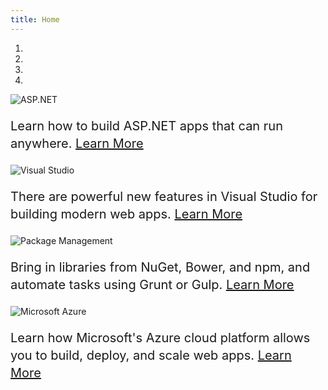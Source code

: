 ```yaml
---
title: Home
---
```

<link rel="stylesheet" href="{{lib_folder}}/bootstrap-touch-carousel/css/bootstrap-touch-carousel.css" />

<style>
     /* 
    body {
        padding-top: 50px;
        padding-bottom: 20px;
    }
    */

    /* Wrapping element */
    /* Set some basic padding to keep content from hitting the edges */
   /*
     .body-content {
        padding-left: 15px;
        padding-right: 15px;
    }
    */
    /* Carousel */
    .carousel-caption {
        z-index: 10 !important;
    }

        .carousel-caption p {
            font-size: 20px;
            line-height: 1.4;
        }

    @media (min-width: 768px) {
        .carousel-caption {
            z-index: 10 !important;
        }
    }

</style>
<div id="myCarousel" class="carousel slide" data-ride="carousel" data-interval="6000">
    <ol class="carousel-indicators">
        <li data-target="#myCarousel" data-slide-to="0" class="active"></li>
        <li data-target="#myCarousel" data-slide-to="1"></li>
        <li data-target="#myCarousel" data-slide-to="2"></li>
        <li data-target="#myCarousel" data-slide-to="3"></li>
    </ol>
    <div class="carousel-inner" role="listbox">
        <div class="item active">
            <img src="{{images_folder}}/ASP-NET-Banners-01.png" alt="ASP.NET" class="img-responsive">
            <div class="container">
                <div class="carousel-caption">
                    <p>
                        Learn how to build ASP.NET apps that can run anywhere.
                        <a class="btn btn-default btn-default" href="http://go.microsoft.com/fwlink/?LinkID=525028&clcid=0x409">
                            Learn More
                        </a>
                    </p>
                </div>
            </div>
        </div>
        <div class="item">
            <img src="{{images_folder}}/Banner-02-VS.png" alt="Visual Studio" class="img-responsive">
            <div class="container">
                <div class="carousel-caption">
                    <p>
                        There are powerful new features in Visual Studio for building modern web apps.
                        <a class="btn btn-default btn-default" href="http://go.microsoft.com/fwlink/?LinkID=525030&clcid=0x409">
                            Learn More
                        </a>
                    </p>
                </div>
            </div>
        </div>
        <div class="item">
            <img src="{{images_folder}}/ASP-NET-Banners-02.png" alt="Package Management" class="img-responsive">
            <div class="container">
                <div class="carousel-caption">
                    <p>
                        Bring in libraries from NuGet, Bower, and npm, and automate tasks using Grunt or Gulp.
                        <a class="btn btn-default btn-default" href="http://go.microsoft.com/fwlink/?LinkID=525029&clcid=0x409">
                            Learn More
                        </a>
                    </p>
                </div>
            </div>
        </div>
        <div class="item">
            <img src="{{images_folder}}/Banner-01-Azure.png" alt="Microsoft Azure" class="img-responsive">
            <div class="container">
                <div class="carousel-caption">
                    <p>
                        Learn how Microsoft's Azure cloud platform allows you to build, deploy, and scale web apps.
                        <a class="btn btn-default btn-default" href="http://go.microsoft.com/fwlink/?LinkID=525027&clcid=0x409">
                            Learn More
                        </a>
                    </p>
                </div>
            </div>
        </div>
    </div>
</div>
<script src="{{lib_folder}}/bootstrap-touch-carousel/js/bootstrap-touch-carousel.js"></script>